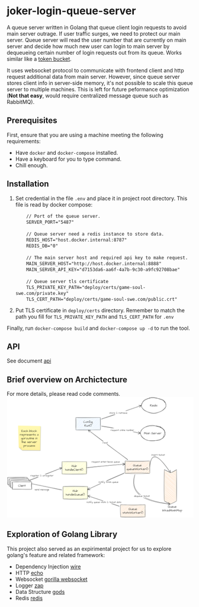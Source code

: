 # joker-login-queue-server
A queue server written in Golang that queue client login requests to
avoid main server outrage. If user traffic surges, we need to protect
our main server. Queue server will read the user number that are
currently on main server and decide how much new user can login to
main server by dequeueing certain number of login requests out from
its queue. Works similar like a [token
bucket](https://en.wikipedia.org/wiki/Token_bucket).

It uses websocket protocol to communicate with frontend client and
http request additional data from main server. However, since queue
server stores client info in server-side memory, it's not possible to
scale this queue server to multiple machines. This is left for future
peformance optimization (**Not that easy**, would require centralized
message queue such as RabbitMQ).

## Prerequisites

First, ensure that you are using a machine meeting the following requirements:

- Have `docker` and `docker-compose` installed.
- Have a keyboard for you to type command.
- Chill enough.

## Installation
1. Set credential in the file `.env` and place it in project root
   directory. This file is read by docker compose:
    ```
        // Port of the queue server.
        SERVER_PORT="5487" 

        // Queue server need a redis instance to store data.
        REDIS_HOST="host.docker.internal:8787" 
        REDIS_DB="0"

        // The main server host and required api key to make request.
        MAIN_SERVER_HOST="http://host.docker.internal:8888" 
        MAIN_SERVER_API_KEY="d7153da6-aa6f-4a7b-9c30-a9fc92708bae"

        // Queue server tls certificate
        TLS_PRIVATE_KEY_PATH="deploy/certs/game-soul-swe.com/private.key" 
        TLS_CERT_PATH="deploy/certs/game-soul-swe.com/public.crt"

    ```
2. Put TLS certificate in `deploy/certs` directory. Remember to match the path you fill for `TLS_PRIVATE_KEY_PATH` and `TLS_CERT_PATH` for `.env`

Finally, run `docker-compose build` and `docker-compose up -d` to run the tool.

## API
See document [api](./docs/api.md)

## Brief overview on Archictecture
For more details, please read code comments.
![arch](./docs/arch.png)

## Exploration of Golang Library
This project also served as an expirimental project for us to explore
golang's feature and related framework:
- Dependency Injection [wire](github.com/google/wire)
- HTTP [echo](github.com/labstack/echo/v4)
- Websocket [gorilla websocket](github.com/gorilla/websocket)
- Logger [zap](go.uber.org/zap)
- Data Structure [gods](github.com/emirpasic/gods)
- Redis [redis](github.com/go-redis/redis/v8)
